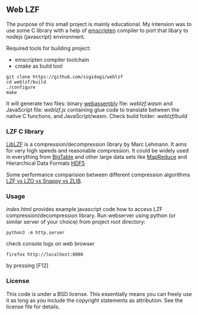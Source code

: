 ## Web LZF

The purpose of this small project is mainly educational. My intension was to use some C library with a help of
[emscripten](https://emscripten.org/) compiler to port that libary to nodejs (javascript) environment.

Required tools for building project:
- emscripten compiler toolchain
- cmake as build tool


```
git clone https://github.com/sigidagi/weblzf
cd weblzf/build
./configure
make
```

It will generate two files: binary [webassembly](https://webassembly.org/) file: *weblzf.wasm* and  JavaScript file: *weblzf.js* containing glue code to translate between the native C functions, and JavaScript/wasm. Check build folder: *weblzf/build*

### LZF C library

[LibLZF](http://oldhome.schmorp.de/marc/liblzf.html) is a compression/decompression library by Marc Lehmann.
It aims for very high speeds and reasonable compression. It could be widely used in everything from
[BigTable](https://en.wikipedia.org/wiki/Bigtable) and other large data sets like
[MapReduce](https://en.wikipedia.org/wiki/MapReduce) and Hierarchical Data Formats [HDF5](http://portal.hdfgroup.org/display/knowledge/What+is+HDF5)

Some performance comparision between different compression algorithms [LZF vs LZO vs Snappy vs ZLIB](https://blog.erdemagaoglu.com/post/4605524309/lzo-vs-snappy-vs-lzf-vs-zlib-a-comparison-of).

### Usage

*index.html* provides example javascript code how to access LZF compression/decompression library. Run webserver using
python (or similar server of your choice) from project root directory:

```
python3 -m http.server
```

check console logs on web browser
```
firefox http://localhost:8000
```
by pressing [F12]


### License

This code is under a BSD license. This essentially means you can freely use it as long as you include the copyright statements as attribution. See the license file for details.
